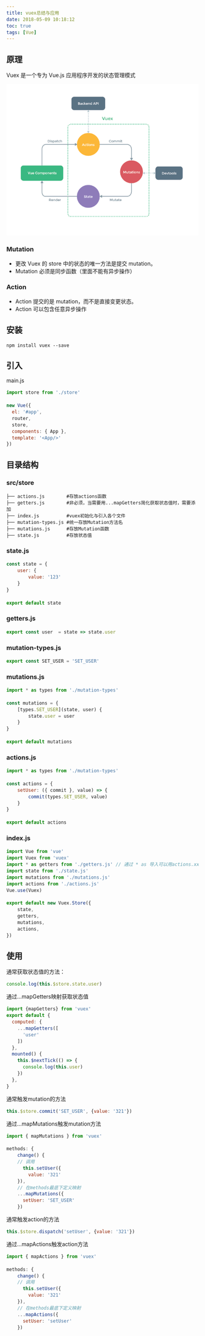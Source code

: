 ```yaml
---
title: vuex总结与应用
date: 2018-05-09 10:18:12
toc: true
tags: [Vue]
---
```

## 原理

Vuex 是一个专为 Vue.js 应用程序开发的状态管理模式
<!-- more -->
![图解](/img/vuex.png)

### Mutation
- 更改 Vuex 的 store 中的状态的唯一方法是提交 mutation。
- Mutation 必须是同步函数（里面不能有异步操作）

### Action
- Action 提交的是 mutation，而不是直接变更状态。
- Action 可以包含任意异步操作

## 安装
```
npm install vuex --save
```
<!-- more -->
## 引入

main.js

```js
import store from './store'

new Vue({
  el: '#app',
  router,
  store,
  components: { App },
  template: '<App/>'
})

```
## 目录结构

### src/store

```
├── actions.js        #存放actions函数
├── getters.js        #非必须，当需要用...mapGetters简化获取状态值时，需要添加
├── index.js          #vuex初始化与引入各个文件
├── mutation-types.js #统一存放Mutation方法名
├── mutations.js      #存放Mutation函数
├── state.js          #存放状态值
```

### state.js

```js
const state = {
    user: {
        value: '123'
    }
}

export default state
```
### getters.js
```js
export const user  = state => state.user
```

### mutation-types.js

```js
export const SET_USER = 'SET_USER'
```
### mutations.js
```js
import * as types from './mutation-types'

const mutations = {
    [types.SET_USER](state, user) {
        state.user = user
    }
}

export default mutations
```
### actions.js
```js
import * as types from './mutation-types'

const actions = {
    setUser: ({ commit }, value) => {
        commit(types.SET_USER, value)
    }
}

export default actions
```
### index.js

```js
import Vue from 'vue'
import Vuex from 'vuex'
import * as getters from './getters.js' // 通过 * as 导入可以用actions.xxx来引用actions.js里面的变量和方法
import state from './state.js'
import mutations from './mutations.js'
import actions from './actions.js'
Vue.use(Vuex)

export default new Vuex.Store({
    state,
    getters,
    mutations,
    actions,
})
```
## 使用

通常获取状态值的方法：
```js
console.log(this.$store.state.user)
```
通过...mapGetters映射获取状态值
```js
import {mapGetters} from 'vuex'
export default {
  computed: {
    ...mapGetters([
      'user'
    ])
  },
  mounted() {
    this.$nextTick(() => {
      console.log(this.user)
    })
  },
}
```
通常触发mutation的方法
```js
this.$store.commit('SET_USER', {value: '321'})
```

通过...mapMutations触发mutation方法
```js
import { mapMutations } from 'vuex'

methods: {
    change() {
    // 调用
      this.setUser({
        value: '321'
    }),
    // 在methods最底下定义映射
    ...mapMutations({
      setUser: 'SET_USER'
    })
```

通常触发action的方法
```js
this.$store.dispatch('setUser', {value: '321'})
```

通过...mapActions触发action方法
```js
import { mapActions } from 'vuex'

methods: {
    change() {
    // 调用
      this.setUser({
        value: '321'
    }),
    // 在methods最底下定义映射
    ...mapActions({
      setUser: 'setUser'
    })
```